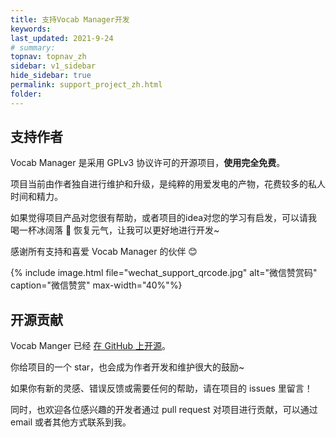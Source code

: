 ```yaml
---
title: 支持Vocab Manager开发
keywords: 
last_updated: 2021-9-24
# summary: 
topnav: topnav_zh
sidebar: v1_sidebar
hide_sidebar: true
permalink: support_project_zh.html
folder: 
---
```


## 支持作者

Vocab Manager 是采用 GPLv3 协议许可的开源项目，**使用完全免费**。

项目当前由作者独自进行维护和升级，是纯粹的用爱发电的产物，花费较多的私人时间和精力。

如果觉得项目产品对您很有帮助，或者项目的idea对您的学习有启发，可以请我喝一杯冰阔落 🥤 恢复元气，让我可以更好地进行开发~

感谢所有支持和喜爱 Vocab Manager 的伙伴 😊

{% include image.html file="wechat_support_qrcode.jpg" alt="微信赞赏码" caption="微信赞赏" max-width="40%"%}


## 开源贡献

Vocab Manger 已经 [在 GitHub 上开源](https://github.com/cabinz/vocab-manager)。

你给项目的一个 star，也会成为作者开发和维护很大的鼓励~

如果你有新的灵感、错误反馈或需要任何的帮助，请在项目的 issues 里留言！

同时，也欢迎各位感兴趣的开发者通过 pull request 对项目进行贡献，可以通过 email 或者其他方式联系到我。